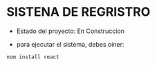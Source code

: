 <h1>SISTENA DE REGRISTRO </h1>

- Estado del proyecto: En Construccion

- para ejecutar el sistema, debes oiner:

```nom install react```

